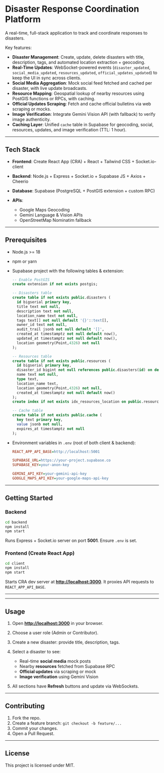 # Disaster Response Coordination Platform

A real-time, full-stack application to track and coordinate responses to disasters.

Key features:

* **Disaster Management**: Create, update, delete disasters with title, description, tags, and automated location extraction + geocoding.
* **Real-Time Updates**: WebSocket-powered events (`disaster_updated`, `social_media_updated`, `resources_updated`, `official_updates_updated`) to keep the UI in sync across clients.
* **Social Media Aggregation**: Mock social feed fetched and cached per disaster, with live update broadcasts.
* **Resource Mapping**: Geospatial lookup of nearby resources using PostGIS functions or RPCs, with caching.
* **Official Updates Scraping**: Fetch and cache official bulletins via web scraping or mocks.
* **Image Verification**: Integrate Gemini Vision API (with fallback) to verify image authenticity.
* **Caching Layer**: Unified `cache` table in Supabase for geocoding, social, resources, updates, and image verification (TTL: 1 hour).

---

## Tech Stack

* **Frontend**: Create React App (CRA) + React + Tailwind CSS + Socket.io-client
* **Backend**: Node.js + Express + Socket.io + Supabase JS + Axios + Cheerio
* **Database**: Supabase (PostgreSQL + PostGIS extension + custom RPC)
* **APIs**:

  * Google Maps Geocoding
  * Gemini Language & Vision APIs
  * OpenStreetMap Nominatim fallback

---

## Prerequisites

* Node.js >= 18

* npm or yarn

* Supabase project with the following tables & extension:

  ```sql
  -- Enable PostGIS
  create extension if not exists postgis;

  -- Disasters table
  create table if not exists public.disasters (
    id bigserial primary key,
    title text not null,
    description text not null,
    location_name text not null,
    tags text[] not null default '{}'::text[],
    owner_id text not null,
    audit_trail jsonb not null default '[]',
    created_at timestamptz not null default now(),
    updated_at timestamptz not null default now(),
    location geometry(Point,4326) not null
  );

  -- Resources table
  create table if not exists public.resources (
    id bigserial primary key,
    disaster_id bigint not null references public.disasters(id) on delete cascade,
    name text not null,
    type text,
    location_name text,
    location geometry(Point,4326) not null,
    created_at timestamptz not null default now()
  );
  create index if not exists idx_resources_location on public.resources using gist(location);

  -- Cache table
  create table if not exists public.cache (
    key text primary key,
    value jsonb not null,
    expires_at timestamptz not null
  );
  ```

* Environment variables in `.env` (root of both client & backend):

  ```ini
  REACT_APP_API_BASE=http://localhost:5001

  SUPABASE_URL=https://your-project.supabase.co
  SUPABASE_KEY=your-anon-key

  GEMINI_API_KEY=your-gemini-api-key
  GOOGLE_MAPS_API_KEY=your-google-maps-api-key
  ```

---

## Getting Started

### Backend

```bash
cd backend
npm install
npm start
```

Runs Express + Socket.io server on port **5001**. Ensure `.env` is set.

### Frontend (Create React App)

```bash
cd client
npm install
npm start
```

Starts CRA dev server at **[http://localhost:3000](http://localhost:3000)**. It proxies API requests to `REACT_APP_API_BASE`.

---

---

## Usage

1. Open **[http://localhost:3000](http://localhost:3000)** in your browser.
2. Choose a user role (Admin or Contributor).
3. Create a new disaster: provide title, description, tags.
4. Select a disaster to see:

   * Real-time **social media** mock posts
   * Nearby **resources** fetched from Supabase RPC
   * **Official updates** via scraping or mock
   * **Image verification** using Gemini Vision
5. All sections have **Refresh** buttons and update via WebSockets.

---

## Contributing

1. Fork the repo.
2. Create a feature branch: `git checkout -b feature/...`
3. Commit your changes.
4. Open a Pull Request.

---

## License

This project is licensed under MIT.
